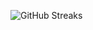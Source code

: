 ![GitHub Streaks](https://github-streaks-mqc9.onrender.com/streak/happilli/image?theme=midnight&cache_bust=1743237885&lang=ja)

